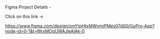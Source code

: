 Figma Project Details -

Click on this link -> 

https://www.figma.com/design/omYjpHtxMWymiPMes07dS0/GoPro-App?node-id=0-1&t=WrxMOgUWAJleAlAk-0
